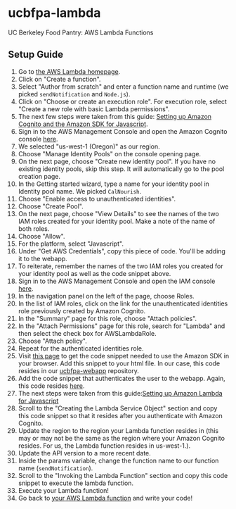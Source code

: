 # ucbfpa-lambda
UC Berkeley Food Pantry: AWS Lambda Functions

## Setup Guide

1. Go to [the AWS Lambda homepage](https://us-west-1.console.aws.amazon.com/lambda/home?region=us-west-1#/begin).
2. Click on "Create a function".
3. Select "Author from scratch" and enter a function name and runtime (we picked ```sendNotification``` and ```Node.js```).
4. Click on "Choose or create an execution role". For execution role, select "Create a new role with basic Lambda permissions".
5. The next few steps were taken from this guide: [Setting up Amazon Cognito and the Amazon SDK for Javascript](https://docs.aws.amazon.com/sdk-for-javascript/v2/developer-guide/getting-started-browser.html).
6. Sign in to the AWS Management Console and open the Amazon Cognito console [here](https://console.aws.amazon.com/cognito/).
7. We selected "us-west-1 (Oregon)" as our region.
8. Choose "Manage Identity Pools" on the console opening page.
9. On the next page, choose "Create new identity pool". If you have no existing identity pools, skip this step. It will automatically go to the pool creation page.
10. In the Getting started wizard, type a name for your identity pool in Identity pool name. We picked ```CalNourish```.
11. Choose "Enable access to unauthenticated identities".
12. Choose "Create Pool".
13. On the next page, choose "View Details" to see the names of the two IAM roles created for your identity pool. Make a note of the name of both roles.
14. Choose "Allow".
15. For the platform, select "Javascript".
16. Under "Get AWS Credentials", copy this piece of code. You'll be adding it to the webapp.
17. To reiterate, remember the names of the two IAM roles you created for your identity pool as well as the code snippet above.
18. Sign in to the AWS Management Console and open the IAM console [here](https://console.aws.amazon.com/iam/).
19. In the navigation panel on the left of the page, choose Roles.
20. In the list of IAM roles, click on the link for the unauthenticated identities role previously created by Amazon Cognito.
21. In the "Summary" page for this role, choose "Attach policies".
22. In the "Attach Permissions" page for this role, search for "Lambda" and then select the check box for AWSLambdaRole.
23. Choose "Attach policy".
24. Repeat for the authenticated identities role.
25. Visit [this page](https://docs.aws.amazon.com/AWSJavaScriptSDK/latest/) to get the code snippet needed to use the Amazon SDK in your browser. Add this snippet to your html file. In our case, this code resides in our [ucbfpa-webapp](https://github.com/CalNourish/ucbfpa-webapp) repository.
26. Add the code snippet that authenticates the user to the webapp. Again, this code resides [here](https://github.com/CalNourish/ucbfpa-webapp).
27. The next steps were taken from this guide:[Setting up Amazon Lambda for Javascript](https://docs.aws.amazon.com/sdk-for-javascript/v2/developer-guide/browser-invoke-lambda-function-example.html)
28. Scroll to the "Creating the Lambda Service Object" section and copy this code snippet so that it resides after you authenticate with Amazon Cognito.
29. Update the region to the region your Lambda function resides in (this may or may not be the same as the region where your Amazon Cognito resides. For us, the Lambda function resides in us-west-1.).
30. Update the API version to a more recent date.
31. Inside the params variable, change the function name to our function name (```sendNotification```).
32. Scroll to the "Invoking the Lambda Function" section and copy this code snippet to execute the lambda function.
33. Execute your Lambda function!
34. Go back to [your AWS Lambda function](https://us-west-1.console.aws.amazon.com/lambda/home?region=us-west-1#/functions/sendNotification?newFunction=true&tab=graph) and write your code!
